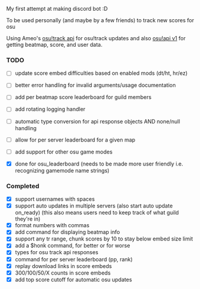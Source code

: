 My first attempt at making discord bot :D

To be used personally (and maybe by a few friends) to track new scores for osu

Using Ameo's [osu!track api](https://github.com/Ameobea/osutrack-api) for osu!track updates and also [osu!api v1](https://github.com/ppy/osu-api/wiki) for getting beatmap, score, and user data.

### TODO 
- [ ]  update score embed difficulties based on enabled mods (dt/ht, hr/ez)
- [ ]  better error handling for invalid arguments/usage documentation
- [ ]  add per beatmap score leaderboard for guild members
- [ ]  add rotating logging handler
- [ ]  automatic type conversion for api response objects AND none/null handling
- [ ]  allow for per server leaderboard for a given map 
- [ ]  add support for other osu game modes
  - [X]  done for osu_leaderboard (needs to be made more user friendly i.e. recognizing gamemode name strings)
  

### Completed
- [X]  support usernames with spaces
- [X]  support auto updates in multiple servers (also start auto update on_ready) (this also means users need to keep track of what guild they're in)
- [X]  format numbers with commas
- [X]  add command for displaying beatmap info 
- [X]  support any tr range, chunk scores by 10 to stay below embed size limit
- [X]  add a $honk command, for better or for worse
- [X]  types for osu track api responses
- [X]  command for per server leaderboard (pp, rank)
- [X]  replay download links in score embeds
- [X]  300/100/50/X counts in score embeds
- [X]  add top score cutoff for automatic osu updates

